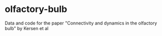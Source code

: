 # olfactory-bulb
Data and code for the paper "Connectivity and dynamics in the olfactory bulb" by Kersen et al

